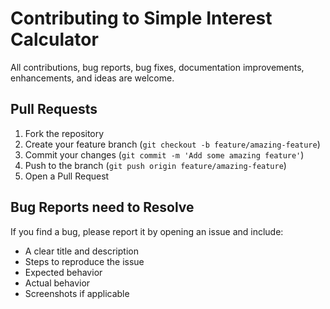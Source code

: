 # Contributing to Simple Interest Calculator

All contributions, bug reports, bug fixes, documentation improvements, enhancements, and ideas are welcome.

## Pull Requests

1. Fork the repository
2. Create your feature branch (`git checkout -b feature/amazing-feature`)
3. Commit your changes (`git commit -m 'Add some amazing feature'`)
4. Push to the branch (`git push origin feature/amazing-feature`)
5. Open a Pull Request

## Bug Reports need to Resolve

If you find a bug, please report it by opening an issue and include:

- A clear title and description
- Steps to reproduce the issue
- Expected behavior
- Actual behavior
- Screenshots if applicable
